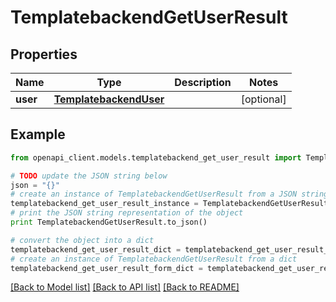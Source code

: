 # TemplatebackendGetUserResult


## Properties

Name | Type | Description | Notes
------------ | ------------- | ------------- | -------------
**user** | [**TemplatebackendUser**](TemplatebackendUser.md) |  | [optional] 

## Example

```python
from openapi_client.models.templatebackend_get_user_result import TemplatebackendGetUserResult

# TODO update the JSON string below
json = "{}"
# create an instance of TemplatebackendGetUserResult from a JSON string
templatebackend_get_user_result_instance = TemplatebackendGetUserResult.from_json(json)
# print the JSON string representation of the object
print TemplatebackendGetUserResult.to_json()

# convert the object into a dict
templatebackend_get_user_result_dict = templatebackend_get_user_result_instance.to_dict()
# create an instance of TemplatebackendGetUserResult from a dict
templatebackend_get_user_result_form_dict = templatebackend_get_user_result.from_dict(templatebackend_get_user_result_dict)
```
[[Back to Model list]](../README.md#documentation-for-models) [[Back to API list]](../README.md#documentation-for-api-endpoints) [[Back to README]](../README.md)


